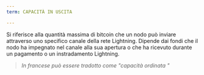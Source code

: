 ```yaml
---
term: CAPACITÀ IN USCITA

---
```

Si riferisce alla quantità massima di bitcoin che un nodo può inviare attraverso uno specifico canale della rete Lightning. Dipende dai fondi che il nodo ha impegnato nel canale alla sua apertura o che ha ricevuto durante un pagamento o un instradamento Lightning.

> *In francese può essere tradotto come "capacità ordinata "*